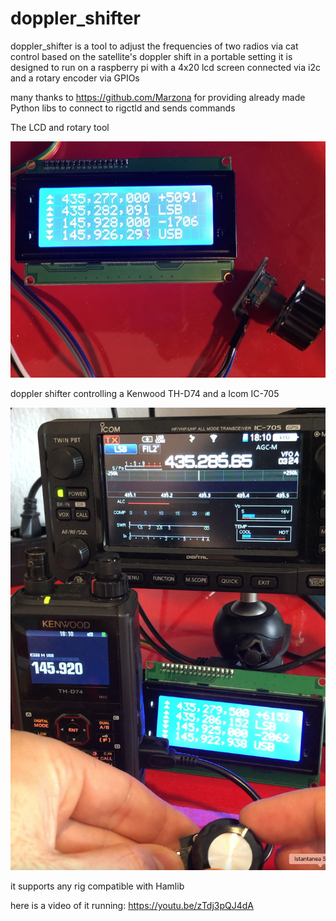# doppler_shifter 


doppler_shifter is a tool to adjust the frequencies of two radios via cat control based on the satellite's doppler shift in a portable setting
it is designed to run on a raspberry pi with a 4x20 lcd screen connected via i2c and a rotary encoder via GPIOs

many thanks to https://github.com/Marzona for providing already made Python libs to connect to rigctld and sends commands

The LCD and rotary tool

![lcd and rotary tool](./lcd.jpg?raw=true "lcd and rotary tool")

doppler shifter controlling a Kenwood TH-D74 and a Icom IC-705

![running](./image1.png?raw=true "running")


it supports any rig compatible with Hamlib

here is a video of it running: https://youtu.be/zTdj3pQJ4dA


